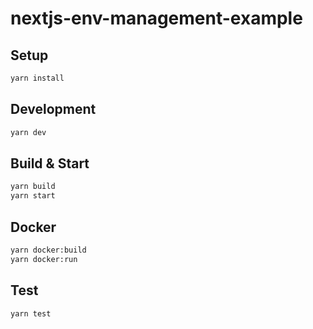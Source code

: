 # nextjs-env-management-example

## Setup

```sh
yarn install
```

## Development

```sh
yarn dev
```

## Build & Start

```sh
yarn build
yarn start
```

## Docker

```sh
yarn docker:build
yarn docker:run
```

## Test

```sh
yarn test
```
